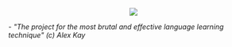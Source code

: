 
<p align="center">
  <img src="https://user-images.githubusercontent.com/55444371/134302141-d272c398-fc11-449b-88e9-ac92823a7b86.png" />
</p>

*- "The project for the most brutal and effective language learning technique" (c) Alex Kay*
